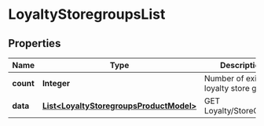 
# LoyaltyStoregroupsList

## Properties
Name | Type | Description | Notes
------------ | ------------- | ------------- | -------------
**count** | **Integer** | Number of existing loyalty store groups | 
**data** | [**List&lt;LoyaltyStoregroupsProductModel&gt;**](LoyaltyStoregroupsProductModel.md) | GET Loyalty/StoreGroups | 



